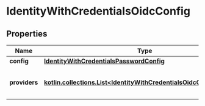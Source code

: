 
# IdentityWithCredentialsOidcConfig

## Properties
| Name | Type | Description | Notes |
| ------------ | ------------- | ------------- | ------------- |
| **config** | [**IdentityWithCredentialsPasswordConfig**](IdentityWithCredentialsPasswordConfig.md) |  |  [optional] |
| **providers** | [**kotlin.collections.List&lt;IdentityWithCredentialsOidcConfigProvider&gt;**](IdentityWithCredentialsOidcConfigProvider.md) | A list of OpenID Connect Providers |  [optional] |



